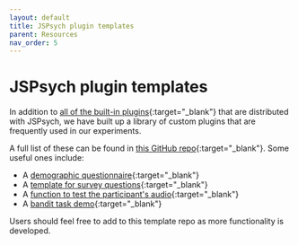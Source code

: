 ```yaml
---
layout: default
title: JSPsych plugin templates
parent: Resources
nav_order: 5
---
```


# JSPsych plugin templates

In addition to [all of the built-in plugins](https://www.jspsych.org/plugins/overview/){:target="_blank"} that are distributed with JSPsych, we have built up a library of custom plugins that are frequently used in our experiments.

A full list of these can be found in [this GitHub repo](https://github.com/nivlab/nivturk-templates){:target="_blank"}. Some useful ones include:

- A [demographic questionnaire](https://github.com/nivlab/nivturk-templates/tree/master/questionnaires/demographics){:target="_blank"}
- A [template for survey questions](https://github.com/nivlab/nivturk-templates/blob/master/questionnaires/jspsych-survey-template.js){:target="_blank"}
- A [function to test the participant's audio](https://github.com/nivlab/nivturk-templates/tree/master/instructions/audio-test){:target="_blank"}
- A [bandit task demo](https://github.com/nivlab/nivturk-templates/tree/master/tasks/bandit){:target="_blank"}

Users should feel free to add to this template repo as more functionality is developed.
